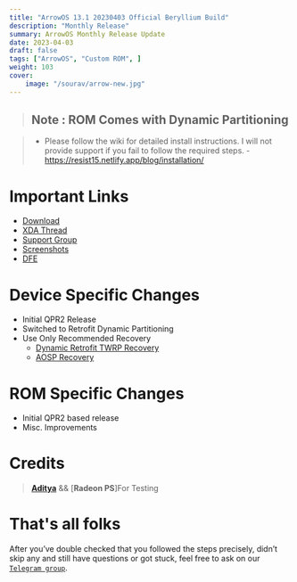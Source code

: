 ```yaml
---
title: "ArrowOS 13.1 20230403 Official Beryllium Build"
description: "Monthly Release"
summary: ArrowOS Monthly Release Update
date: 2023-04-03
draft: false
tags: ["ArrowOS", "Custom ROM", ]
weight: 103
cover:
    image: "/sourav/arrow-new.jpg"
---
```


> ## **Note** : ROM Comes with Dynamic Partitioning

> - Please follow the wiki for detailed install instructions. I will not provide support if you fail to follow the required steps.
    -  https://resist15.netlify.app/blog/installation/

# Important Links

- [Download](http://arrowos.net/download)
- [XDA Thread](https://forum.xda-developers.com/t/rom-13-official-arrowos-beryllium-aosp.4543013/#post-88029721)
- [Support Group](https://t.me/resist15_support)
- [Screenshots](https://t.me/resist_updates/586?single)
- [DFE](https://t.me/resist15_support/32450)

# Device Specific Changes

- Initial QPR2 Release
- Switched to Retrofit Dynamic Partitioning
- Use Only Recommended Recovery
  - [Dynamic Retrofit TWRP Recovery](https://www.pling.com/p/1929563/)
  - [AOSP Recovery](https://t.me/resist15_support/32452)

# ROM Specific Changes

- Initial QPR2 based release
- Misc. Improvements

# Credits
> [**Aditya**](https://t.me/PlsDontPmOrGetBlocked) && [**Radeon PS**]For Testing

# That's all folks
After you’ve double checked that you followed the steps precisely, didn’t skip any and still have questions or got stuck, feel free to ask on our [`Telegram group`](https://t.me/resist15_support).
